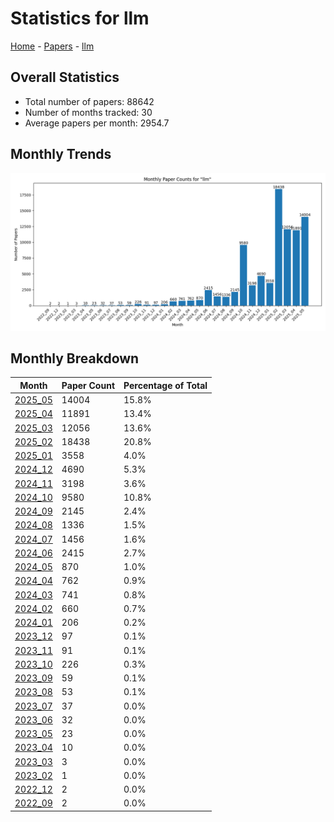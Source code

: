 # Statistics for llm

[Home](https://arxcompass.github.io) - [Papers](https://arxcompass.github.io/papers) - [llm](https://arxcompass.github.io/papers/llm)

## Overall Statistics

- Total number of papers: 88642
- Number of months tracked: 30
- Average papers per month: 2954.7

## Monthly Trends

![Monthly Paper Counts](monthly_stats.png)

## Monthly Breakdown

| Month | Paper Count | Percentage of Total |
| --- | --- | --- |
| [2025_05](./2025_05/papers_1.md) | 14004 | 15.8% |
| [2025_04](./2025_04/papers_1.md) | 11891 | 13.4% |
| [2025_03](./2025_03/papers_1.md) | 12056 | 13.6% |
| [2025_02](./2025_02/papers_1.md) | 18438 | 20.8% |
| [2025_01](./2025_01/papers_1.md) | 3558 | 4.0% |
| [2024_12](./2024_12/papers_1.md) | 4690 | 5.3% |
| [2024_11](./2024_11/papers_1.md) | 3198 | 3.6% |
| [2024_10](./2024_10/papers_1.md) | 9580 | 10.8% |
| [2024_09](./2024_09/papers_1.md) | 2145 | 2.4% |
| [2024_08](./2024_08/papers_1.md) | 1336 | 1.5% |
| [2024_07](./2024_07/papers_1.md) | 1456 | 1.6% |
| [2024_06](./2024_06/papers_1.md) | 2415 | 2.7% |
| [2024_05](./2024_05/papers_1.md) | 870 | 1.0% |
| [2024_04](./2024_04/papers_1.md) | 762 | 0.9% |
| [2024_03](./2024_03/papers_1.md) | 741 | 0.8% |
| [2024_02](./2024_02/papers_1.md) | 660 | 0.7% |
| [2024_01](./2024_01/papers_1.md) | 206 | 0.2% |
| [2023_12](./2023_12/papers_1.md) | 97 | 0.1% |
| [2023_11](./2023_11/papers_1.md) | 91 | 0.1% |
| [2023_10](./2023_10/papers_1.md) | 226 | 0.3% |
| [2023_09](./2023_09/papers_1.md) | 59 | 0.1% |
| [2023_08](./2023_08/papers_1.md) | 53 | 0.1% |
| [2023_07](./2023_07/papers_1.md) | 37 | 0.0% |
| [2023_06](./2023_06/papers_1.md) | 32 | 0.0% |
| [2023_05](./2023_05/papers_1.md) | 23 | 0.0% |
| [2023_04](./2023_04/papers_1.md) | 10 | 0.0% |
| [2023_03](./2023_03/papers_1.md) | 3 | 0.0% |
| [2023_02](./2023_02/papers_1.md) | 1 | 0.0% |
| [2022_12](./2022_12/papers_1.md) | 2 | 0.0% |
| [2022_09](./2022_09/papers_1.md) | 2 | 0.0% |
